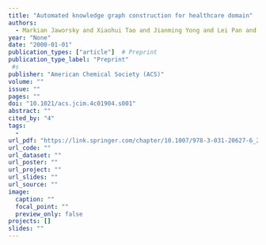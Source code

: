 ```yaml
---
title: "Automated knowledge graph construction for healthcare domain"
authors:
  - Markian Jaworsky and Xiaohui Tao and Jianming Yong and Lei Pan and Ji Zhang and Shiva Pokhrel
year: "None"
date: "2000-01-01"
publication_types: ["article"]  # Preprint
publication_type_label: "Preprint"
 #s
publisher: "American Chemical Society (ACS)"
volume: ""
issue: ""
pages: ""
doi: "10.1021/acs.jcim.4c01904.s001"
abstract: ""
cited_by: "4"
tags:
  - 
url_pdf: "https://link.springer.com/chapter/10.1007/978-3-031-20627-6_24"
url_code: ""
url_dataset: ""
url_poster: ""
url_project: ""
url_slides: ""
url_source: ""
image:
  caption: ""
  focal_point: ""
  preview_only: false
projects: []
slides: ""
---
```

